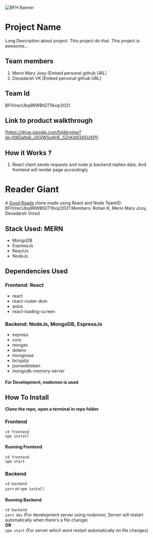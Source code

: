 ![BFH Banner](https://trello-attachments.s3.amazonaws.com/542e9c6316504d5797afbfb9/542e9c6316504d5797afbfc1/39dee8d993841943b5723510ce663233/Frame_19.png)
# Project Name
Long Description about project. This project do that. This project is awesome...
## Team members
1. Merin Mary Josy [Embed personal github URL]
2. Devadarsh VK [Embed perosnal github URL]
## Team Id
BFH/recUbq9RWBtQT19vq/2021
## Link to product walkthrough
[https://drive.google.com/folderview?id=106DafpB_J0GiWSoAHE_SZnKA9345UXPl]
## How it Works ?
1. React client sends requests and node js backend replies data. And frontend will render page accordingly

# Reader Giant

A <a href="https://www.goodreads.com/">Good Reads</a> clone made using React and Node
TeamID: BFH/recUbq9RWBtQT19vq/2021
Members: Rohan K, Merin Mary Josy, Devadarsh Vinod


## Stack Used: MERN

<ul>
    <li>MongoDB</li>
    <li>ExpressJs</li>
    <li>ReactJs</li>
    <li>NodeJs</li>
</ul>

## Dependencies Used

### Frontend: React

<ul>
    <li>react</li>
    <li>react-router-dom</li>
    <li>axios</li>
    <li>react-loading-screen</li>
</ul>

### Backend: NodeJs, MongoDB, ExpressJs

<ul>
    <li>express</li>
    <li>cors</li>
    <li>morgan</li>
    <li>dotenv</li>
    <li>mongoose</li>
    <li>bcryptjs</li>
    <li>jsonwebtoken</li>
    <li>mongodb-memory-server</li>
</ul>

#### For Development, nodemon is used

## How To Install

<b>Clone the repo, open a terminal in repo folder</b>

### Frontend

`cd frontend`</br>`npm install`

#### Running Frontend

`cd frontend`</br>`npm start`

### Backend

`cd backend`</br>`yarn` or `npm install`

#### Running Backend

`cd backend`</br>`yarn dev` (For development server using <i>nodemon</i>, Server will restart automatically when there's a file change)</br><b>OR</b></br>`npm start` (For server which wont restart automatically on file changes)
